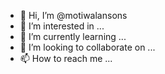- 👋 Hi, I’m @motiwalansons
- 👀 I’m interested in ...
- 🌱 I’m currently learning ...
- 💞️ I’m looking to collaborate on ...
- 📫 How to reach me ...

<!---
motiwalansons/motiwalansons is a ✨ special ✨ repository because its `README.md` (this file) appears on your GitHub profile.
You can click the Preview link to take a look at your changes.
--->

